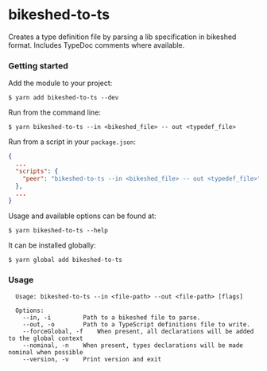 # bikeshed-to-ts

Creates a type definition file by parsing a lib specification in bikeshed format.
Includes TypeDoc comments where available.

### Getting started
Add the module to your project:
```shell script
$ yarn add bikeshed-to-ts --dev
```

Run from the command line:
```shell script
$ yarn bikeshed-to-ts --in <bikeshed_file> -- out <typedef_file>
```

Run from a script in your `package.json`:
```json
{
  ...
  "scripts": {
    "peer": "bikeshed-to-ts --in <bikeshed_file> -- out <typedef_file>"
  },
  ...
}
```

Usage and available options can be found at:
```shell script
$ yarn bikeshed-to-ts --help
```

It can be installed globally:
```shell script
$ yarn global add bikeshed-to-ts
```

### Usage

```
  Usage: bikeshed-to-ts --in <file-path> --out <file-path> [flags]

  Options:
    --in, -i		 Path to a bikeshed file to parse.
    --out, -o		 Path to a TypeScript definitions file to write.
    --forceGlobal, -f	 When present, all declarations will be added to the global context
    --nominal, -n	 When present, types declarations will be made nominal when possible
    --version, -v	 Print version and exit
```
